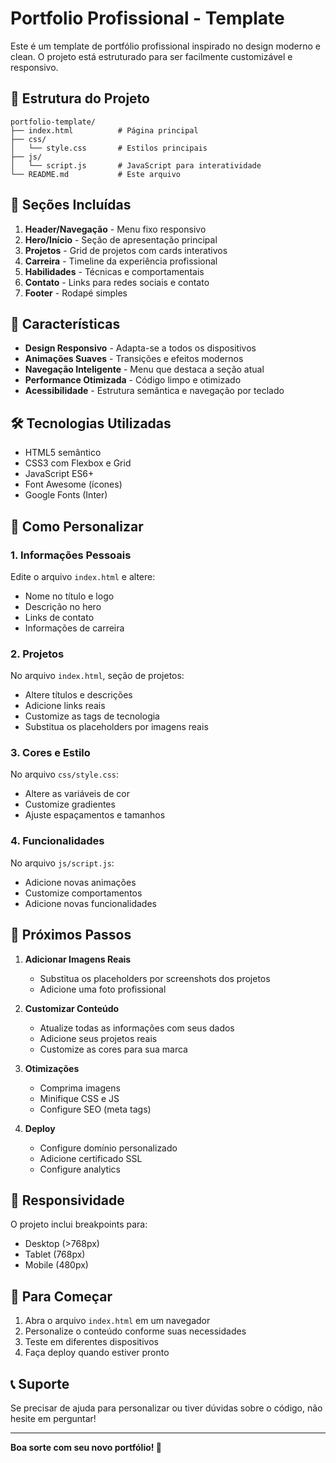 # Portfolio Profissional - Template

Este é um template de portfólio profissional inspirado no design moderno e clean. O projeto está estruturado para ser facilmente customizável e responsivo.

## 🚀 Estrutura do Projeto

```
portfolio-template/
├── index.html          # Página principal
├── css/
│   └── style.css       # Estilos principais
├── js/
│   └── script.js       # JavaScript para interatividade
└── README.md           # Este arquivo
```

## 📱 Seções Incluídas

1. **Header/Navegação** - Menu fixo responsivo
2. **Hero/Início** - Seção de apresentação principal
3. **Projetos** - Grid de projetos com cards interativos
4. **Carreira** - Timeline da experiência profissional
5. **Habilidades** - Técnicas e comportamentais
6. **Contato** - Links para redes sociais e contato
7. **Footer** - Rodapé simples

## 🎨 Características

- **Design Responsivo** - Adapta-se a todos os dispositivos
- **Animações Suaves** - Transições e efeitos modernos
- **Navegação Inteligente** - Menu que destaca a seção atual
- **Performance Otimizada** - Código limpo e otimizado
- **Acessibilidade** - Estrutura semântica e navegação por teclado

## 🛠️ Tecnologias Utilizadas

- HTML5 semântico
- CSS3 com Flexbox e Grid
- JavaScript ES6+
- Font Awesome (ícones)
- Google Fonts (Inter)

## 📝 Como Personalizar

### 1. Informações Pessoais
Edite o arquivo `index.html` e altere:
- Nome no título e logo
- Descrição no hero
- Links de contato
- Informações de carreira

### 2. Projetos
No arquivo `index.html`, seção de projetos:
- Altere títulos e descrições
- Adicione links reais
- Customize as tags de tecnologia
- Substitua os placeholders por imagens reais

### 3. Cores e Estilo
No arquivo `css/style.css`:
- Altere as variáveis de cor
- Customize gradientes
- Ajuste espaçamentos e tamanhos

### 4. Funcionalidades
No arquivo `js/script.js`:
- Adicione novas animações
- Customize comportamentos
- Adicione novas funcionalidades

## 🎯 Próximos Passos

1. **Adicionar Imagens Reais**
   - Substitua os placeholders por screenshots dos projetos
   - Adicione uma foto profissional

2. **Customizar Conteúdo**
   - Atualize todas as informações com seus dados
   - Adicione seus projetos reais
   - Customize as cores para sua marca

3. **Otimizações**
   - Comprima imagens
   - Minifique CSS e JS
   - Configure SEO (meta tags)

4. **Deploy**
   - Configure domínio personalizado
   - Adicione certificado SSL
   - Configure analytics

## 📱 Responsividade

O projeto inclui breakpoints para:
- Desktop (>768px)
- Tablet (768px)
- Mobile (480px)

## 🚀 Para Começar

1. Abra o arquivo `index.html` em um navegador
2. Personalize o conteúdo conforme suas necessidades
3. Teste em diferentes dispositivos
4. Faça deploy quando estiver pronto

## 📞 Suporte

Se precisar de ajuda para personalizar ou tiver dúvidas sobre o código, não hesite em perguntar!

---

**Boa sorte com seu novo portfólio! 🌟**
